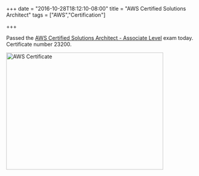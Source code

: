 +++
date = "2016-10-28T18:12:10-08:00"
title = "AWS Certified Solutions Architect"
tags = ["AWS","Certification"]

+++

Passed the [AWS Certified Solutions Architect - Associate Level](https://aws.amazon.com/certification/certified-solutions-architect-associate/) exam today.  Certificate number 23200.

<img src="/img/aws_asa_23200.png" alt="AWS Certificate" style="width:420px;height:315px;">

